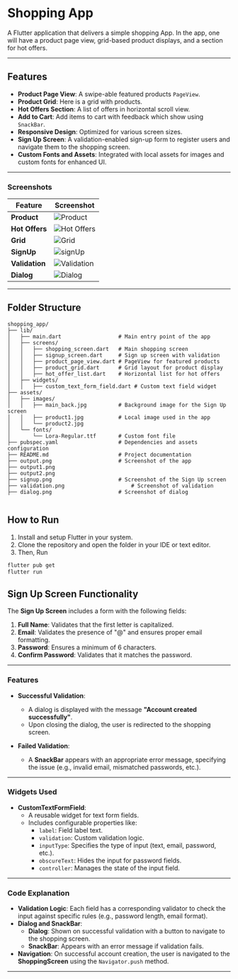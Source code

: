 # Shopping App

A Flutter application that delivers a simple shopping App. In the app, one will have a product page
view, grid-based product displays, and a section for hot offers.

---

## Features

- **Product Page View**: A swipe-able featured products `PageView`.
- **Product Grid**: Here is a grid with products.
- **Hot Offers Section**: A list of offers in horizontal scroll view.
- **Add to Cart**: Add items to cart with feedback which show using `SnackBar`.
- **Responsive Design**: Optimized for various screen sizes.
- **Sign Up Screen**: A validation-enabled sign-up form to register users and navigate them to the
  shopping screen.
- **Custom Fonts and Assets**: Integrated with local assets for images and custom fonts for enhanced
  UI.

---

### Screenshots

| **Feature**    | **Screenshot**                |
|----------------|-------------------------------|
| **Product**    | ![Product](output.png)        |
| **Hot Offers** | ![Hot Offers](output2.png)    |
| **Grid**       | ![Grid](grid.png)             |
| **SignUp**     | ![signUp](signUp.png)         |
| **Validation** | ![Validation](validation.png) |
| **Dialog**     | ![Dialog](dialog.png)         |

---

## Folder Structure

```plaintext
shopping_app/
├── lib/
│   ├── main.dart                  # Main entry point of the app
│   ├── screens/
│   │   ├── shopping_screen.dart   # Main shopping screen
│   │   ├── signup_screen.dart     # Sign up screen with validation
│   │   ├── product_page_view.dart # PageView for featured products
│   │   ├── product_grid.dart      # Grid layout for product display
│   │   ├── hot_offer_list.dart    # Horizontal list for hot offers
│   ├── widgets/
│   │   ├── custom_text_form_field.dart # Custom text field widget
├── assets/
│   ├── images/
│   │   ├── main_back.jpg          # Background image for the Sign Up screen
│   │   ├── product1.jpg           # Local image used in the app
│   │   └── product2.jpg
│   └── fonts/
│       └── Lora-Regular.ttf       # Custom font file
├── pubspec.yaml                   # Dependencies and assets configuration
├── README.md                      # Project documentation
├── output.png                     # Screenshot of the app
├── output1.png
├── output2.png
├── signup.png                     # Screenshot of the Sign Up screen
├── validation.png                     # Screenshot of validation
├── dialog.png                     # Screenshot of dialog
   

```

## How to Run

1. Install and setup Flutter in your system.
2. Clone the repository and open the folder in your IDE or text editor.
3. Then, Run

```bash
flutter pub get
flutter run

```

## **Sign Up Screen Functionality**

The **Sign Up Screen** includes a form with the following fields:

1. **Full Name**: Validates that the first letter is capitalized.
2. **Email**: Validates the presence of "@" and ensures proper email formatting.
3. **Password**: Ensures a minimum of 6 characters.
4. **Confirm Password**: Validates that it matches the password.

---

### **Features**

- **Successful Validation**:
    - A dialog is displayed with the message **"Account created successfully"**.
    - Upon closing the dialog, the user is redirected to the shopping screen.

- **Failed Validation**:
    - A **SnackBar** appears with an appropriate error message, specifying the issue (e.g., invalid
      email, mismatched passwords, etc.).

---

### **Widgets Used**

- **CustomTextFormField**:
    - A reusable widget for text form fields.
    - Includes configurable properties like:
        - `label`: Field label text.
        - `validation`: Custom validation logic.
        - `inputType`: Specifies the type of input (text, email, password, etc.).
        - `obscureText`: Hides the input for password fields.
        - `controller`: Manages the state of the input field.

---

### **Code Explanation**

- **Validation Logic**: Each field has a corresponding validator to check the input against specific
  rules (e.g., password length, email format).
- **Dialog and SnackBar**:
    - **Dialog**: Shown on successful validation with a button to navigate to the shopping screen.
    - **SnackBar**: Appears with an error message if validation fails.
- **Navigation**: On successful account creation, the user is navigated to the **ShoppingScreen**
  using the `Navigator.push` method.

---